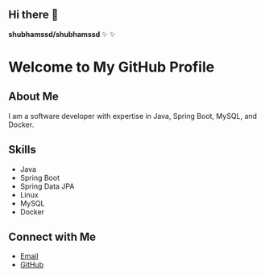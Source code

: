 ## Hi there 👋
**shubhamssd/shubhamssd** ✨ ✨ 

# Welcome to My GitHub Profile

## About Me
I am a software developer with expertise in Java, Spring Boot, MySQL, and Docker.

## Skills
- Java
- Spring Boot
- Spring Data JPA
- Linux
- MySQL
- Docker

## Connect with Me
- [Email](shubhamdhanvate8@gmail.com)
- [GitHub](https://github.com/shubhamssd)


